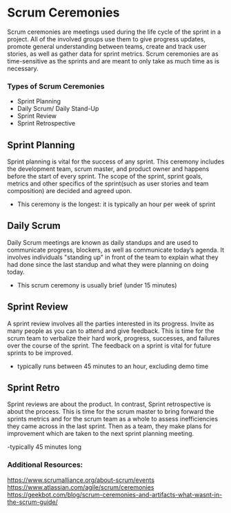 # Scrum Ceremonies
Scrum ceremonies are meetings used during the life cycle of the sprint in a project. All of the involved groups use them to give progress updates, promote general understanding between teams, create and track user stories, as well as gather data for sprint metrics. Scrum ceremonies are as time-sensitive as the sprints and are meant to only take as much time as is necessary.
 
### Types of Scrum Ceremonies
  - Sprint Planning
  - Daily Scrum/ Daily Stand-Up
  - Sprint Review
  - Sprint Retrospective
 
## Sprint Planning
 
Sprint planning is vital for the success of any sprint. This ceremony includes the development team, scrum master, and product owner and happens before the start of every sprint. The scope of the sprint, sprint goals, metrics and other specifics of the sprint(such as user stories and team composition) are decided and agreed upon.
- This ceremony is the longest: it is typically an hour per week of sprint
 
## Daily Scrum
 
Daily Scrum meetings are known as daily standups and are used to communicate progress, blockers, as well as communicate today’s agenda. It involves individuals "standing up" in front of the team to explain what they had done since the last standup and what they were planning on doing today. 
 
- This scrum ceremony is usually brief (under 15 minutes)
 
## Sprint Review
A sprint review involves all the parties interested in its progress. Invite as many people as you can to attend and give feedback. This is time for the scrum team to verbalize their hard work, progress, successes, and failures over the course of the sprint. The feedback on a sprint is vital for future sprints to be improved.
 
- typically runs between 45 minutes to an hour, excluding demo time
 
## Sprint Retro
Sprint reviews are about the product. In contrast, Sprint retrospective is about the process. This is time for the scrum master to bring forward the sprints metrics and for the scrum team as a whole to assess inefficiencies they came across in the last sprint. Then as a team, they make plans for improvement which are taken to the next sprint planning meeting.
 
-typically 45 minutes long
 
### Additional Resources:
https://www.scrumalliance.org/about-scrum/events
https://www.atlassian.com/agile/scrum/ceremonies
https://geekbot.com/blog/scrum-ceremonies-and-artifacts-what-wasnt-in-the-scrum-guide/
 
